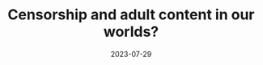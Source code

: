 ---
title: Censorship and adult content in our worlds?
question: What do you can says about censorship and adult content in our worlds? we can set an age restriction on our worlds?
answer: I don't think it will surprise anyone to hear that we will not be putting adult content in Hytale. We will also have parental controls to help protect children from adult content.
platform: Twitter
answeredby: John Hendricks
source: https://x.com/JLtZD/status/1685322600216715267
layout: layouts/simpletwitteranswer.html
tags: answer twitter
date: 2023-07-29
---